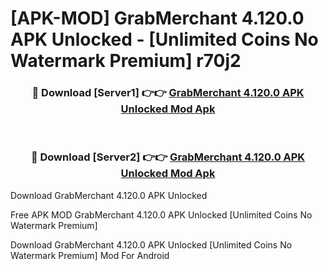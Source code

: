 # [APK-MOD] GrabMerchant 4.120.0 APK Unlocked - [Unlimited Coins No Watermark Premium] r70j2



<div align="center">
<h3>🔴 Download [Server1] 👉👉 <a href="https://momento.my/?title=GrabMerchant_4.120.0_APK_Unlocked">GrabMerchant 4.120.0 APK Unlocked Mod Apk</a></h3><br>

<h3>🔴 Download [Server2] 👉👉 <a href="https://momento.my/?title=GrabMerchant_4.120.0_APK_Unlocked">GrabMerchant 4.120.0 APK Unlocked Mod Apk</a></h3>
</div>



Download GrabMerchant 4.120.0 APK Unlocked 

Free APK MOD GrabMerchant 4.120.0 APK Unlocked [Unlimited Coins No Watermark Premium]

Download GrabMerchant 4.120.0 APK Unlocked [Unlimited Coins No Watermark Premium] Mod For Android
